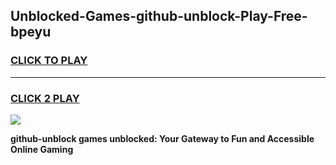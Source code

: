 
## Unblocked-Games-github-unblock-Play-Free-bpeyu
<h3>
<a href="https://premium76.site?title=github-unblock&ref=23A">CLICK TO PLAY</a></h3>
<hr>

<h3>
<a href="https://premium76.site?title=github-unblock&ref=23A">CLICK 2 PLAY</a>
  
</h3>

<a href="https://premium76.site?title=github-unblock&ref=23A"><img src="https://clearcache.store/games.png"></a>


**github-unblock games unblocked: Your Gateway to Fun and Accessible Online Gaming**
